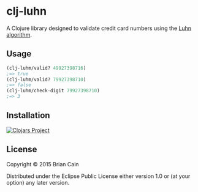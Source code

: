 # clj-luhn

A Clojure library designed to validate credit card numbers using the [Luhn algorithm](http://en.wikipedia.org/wiki/Luhn_algorithm).

## Usage

```clojure
(clj-luhm/valid? 49927398716)
;=> true
(clj-luhm/valid? 79927398710)
;=> false
(clj-luhm/check-digit 79927398710)
;=> 3
```

## Installation

[![Clojars Project](http://clojars.org/clj-luhn/latest-version.svg)](http://clojars.org/clj-luhn)

## License

Copyright © 2015 Brian Cain

Distributed under the Eclipse Public License either version 1.0 or (at
your option) any later version.
